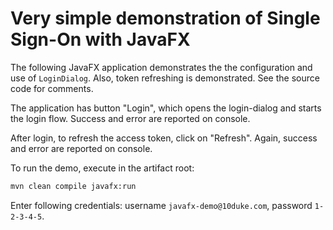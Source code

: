 # Very simple demonstration of Single Sign-On with JavaFX

The following JavaFX application demonstrates the the configuration and use of `LoginDialog`. Also, token
refreshing is demonstrated. See the source code for comments.

The application has button "Login", which opens the login-dialog and starts the login flow. Success and error
are reported on console.

After login, to refresh the access token, click on "Refresh". Again, success and error are reported on
console.

To run the demo, execute in the artifact root:

```bash
mvn clean compile javafx:run
```

Enter following credentials: username `javafx-demo@10duke.com`, password `1-2-3-4-5`.

